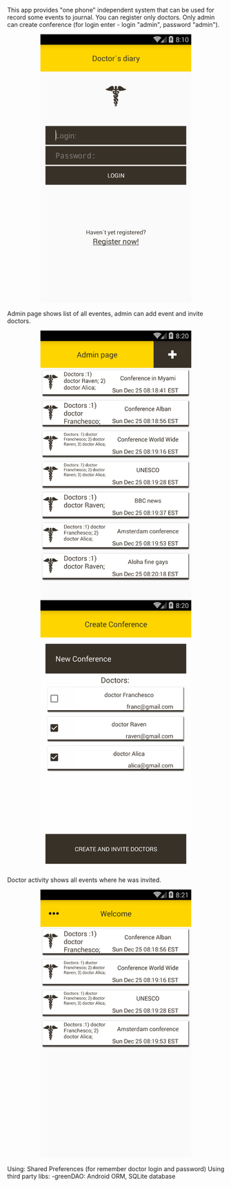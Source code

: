 This app provides "one phone" independent system that can be used for record some events to journal.
You can register only doctors. Only admin can create conference (for login enter - login "admin", password "admin").
<p align="center">
  <img src="https://github.com/DmitryKizama/Med-Conference/blob/master/screenshots/1.png" width="350"/>
 </p>
 Admin page shows list of all eventes, admin can add event and invite doctors.
 <p align="center">
  <img src="https://github.com/DmitryKizama/Med-Conference/blob/master/screenshots/admin_conferences.png" width="350"/>
  <img src="https://github.com/DmitryKizama/Med-Conference/blob/master/screenshots/admin_create_conference.png" width="350"/>
 </p>
 Doctor activity shows all events where he was invited.
 <p align="center">
  <img src="https://github.com/DmitryKizama/Med-Conference/blob/master/screenshots/doctor_activity.png" width="350"/>
</p>

Using:
Shared Preferences (for remember doctor login and password)
Using third party libs: 
-greenDAO: Android ORM, SQLite database
